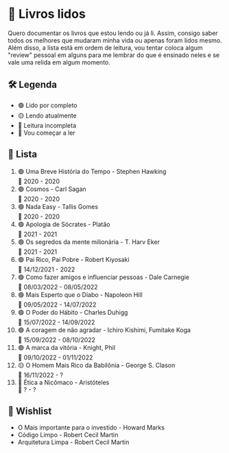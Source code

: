 # 📖 Livros lidos
Quero documentar os livros que estou lendo ou já li. Assim, consigo saber todos os melhores que mudaram minha vida ou apenas foram lidos mesmo. Além disso, a lista está em ordem de leitura, vou tentar coloca algum "review" pessoal em alguns para me lembrar do que é ensinado neles e se vale uma relida em algum momento.

## 🛠️ Legenda
- 🟢 Lido por completo
- 🟡 Lendo atualmente
- 🔴 Leitura incompleta
- 🔵 Vou começar a ler

## 📜 Lista
1. 🟢 Uma Breve História do Tempo - Stephen Hawking <br/>
  📆 2020 - 2020 
2. 🟢 Cosmos - Carl Sagan <br/>
  📆 2020 - 2020 
3. 🟢 Nada Easy - Tallis Gomes <br/>
  📆 2020 - 2020 
4. 🟢 Apologia de Sócrates - Platão <br/>
  📆 2021 - 2021 
5. 🟢 Os segredos da mente milionária - T. Harv Eker <br/>
  📆 2021 - 2021
6. 🟢 Pai Rico, Pai Pobre - Robert Kiyosaki <br/>
  📆 14/12/2021 - 2022 
7. 🟢 Como fazer amigos e influenciar pessoas - Dale Carnegie <br/>
  📆 08/03/2022 - 08/05/2022
8. 🟢 Mais Esperto que o Diabo - Napoleon Hill <br/>
  📆 09/05/2022 - 14/07/2022 
9. 🟢 O Poder do Hábito - Charles Duhigg <br/>
  📆 15/07/2022 - 14/09/2022
10. 🟢 A coragem de não agradar - Ichiro Kishimi, Fumitake Koga <br/>
  📆 15/09/2022 - 08/10/2022
11. 🟢 A marca da vitória - Knight, Phil <br/>
  📆 09/10/2022 - 01/11/2022
13. 🟡 O Homem Mais Rico da Babilônia - George S. Clason <br/>
  📆 16/11/2022 - ?
12. 🔵 Ética a Nicômaco - Aristóteles <br/>
  📆 ? - ?


## 🌟 Wishlist
- O Mais importante para o investido - Howard Marks
- Código Limpo - Robert Cecil Martin
- Arquitetura Limpa - Robert Cecil Martin
